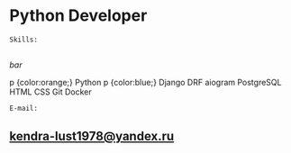 # Python Developer

```shell
Skills:
```
## <i class="foo">
*bar*
</i>

p {color:orange;}
</style>
Python
p {color:blue;}
</style>
Django DRF aiogram PostgreSQL HTML CSS Git Docker

```shell
E-mail:
```
## kendra-lust1978@yandex.ru
